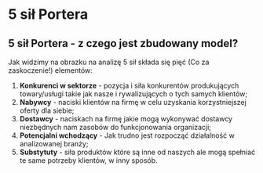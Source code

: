 # 5 sił Portera
## 5 sił Portera - z czego jest zbudowany model?

Jak widzimy na obrazku na analizę 5 sił składa się pięć (Co za zaskoczenie!) elementów:

1.  **Konkurenci w sektorze** - pozycja i siła konkurentów produkujących towary/usługi takie jak nasze i rywalizujących o tych samych klientów;
2.  **Nabywcy** - naciski klientów na firmę w celu uzyskania korzystniejszej oferty dla siebie;
3.  **Dostawcy** - naciskach na firmę jakie mogą wykonywać dostawcy niezbędnych nam zasobów do funkcjonowania organizacji;
4.  **Potencjalni wchodzący** - Jak trudno jest rozpocząć działalność w analizowanej branży;
5.  **Substytuty** - siła produktów które są inne od naszych ale mogą spełniać te same potrzeby klientów, w inny sposób.